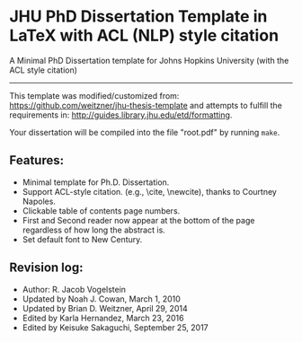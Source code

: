 # JHU PhD Dissertation Template in LaTeX with ACL (NLP) style citation

A Minimal PhD Dissertation template for Johns Hopkins University (with the ACL style citation)

*****
This template was modified/customized from:
https://github.com/weitzner/jhu-thesis-template
and attempts to fulfill the requirements in:
http://guides.library.jhu.edu/etd/formatting.

Your dissertation will be compiled into the file "root.pdf" by running `make`.

## Features:
- Minimal template for Ph.D. Dissertation.
- Support ACL-style citation. (e.g., \cite, \newcite), thanks to Courtney Napoles.
- Clickable table of contents page numbers.
- First and Second reader now appear at the bottom of the page regardless of how long the abstract is.
- Set default font to New Century.

## Revision log:
- Author: R. Jacob Vogelstein
- Updated by Noah J. Cowan, March 1, 2010
- Updated by Brian D. Weitzner, April 29, 2014
- Edited by Karla Hernandez, March 23, 2016
- Edited by Keisuke Sakaguchi, September 25, 2017
